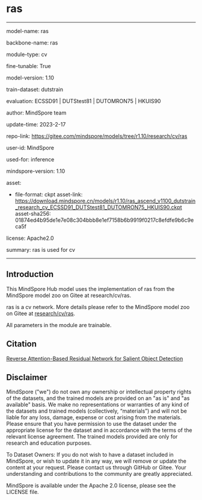 # ras

---

model-name: ras

backbone-name: ras

module-type: cv

fine-tunable: True

model-version: 1.10

train-dataset: dutstrain

evaluation: ECSSD91 | DUTStest81 | DUTOMRON75 | HKUIS90

author: MindSpore team

update-time: 2023-2-17

repo-link: <https://gitee.com/mindspore/models/tree/r1.10/research/cv/ras>

user-id: MindSpore

used-for: inference

mindspore-version: 1.10

asset:

-
    file-format: ckpt
    asset-link: <https://download.mindspore.cn/models/r1.10/ras_ascend_v1100_dutstrain_research_cv_ECSSD91_DUTStest81_DUTOMRON75_HKUIS90.ckpt>
    asset-sha256: 01874ed4b95de1e7e08c304bbb8e1ef7158b6b9919f0217c8efdfe9b6c9eca5f

license: Apache2.0

summary: ras is used for cv

---

## Introduction

This MindSpore Hub model uses the implementation of ras from the MindSpore model zoo on Gitee at research/cv/ras.

ras is a cv network. More details please refer to the MindSpore model zoo on Gitee at [research/cv/ras](https://gitee.com/mindspore/models/blob/r1.10/research/cv/ras/README.md).

All parameters in the module are trainable.

## Citation

[Reverse Attention-Based Residual Network for Salient Object Detection](https://ieeexplore.ieee.org/stamp/stamp.jsp?tp=&arnumber=8966594)

## Disclaimer

MindSpore ("we") do not own any ownership or intellectual property rights of the datasets, and the trained models are provided on an "as is" and "as available" basis. We make no representations or warranties of any kind of the datasets and trained models (collectively, “materials”) and will not be liable for any loss, damage, expense or cost arising from the materials. Please ensure that you have permission to use the dataset under the appropriate license for the dataset and in accordance with the terms of the relevant license agreement. The trained models provided are only for research and education purposes.

To Dataset Owners: If you do not wish to have a dataset included in MindSpore, or wish to update it in any way, we will remove or update the content at your request. Please contact us through GitHub or Gitee. Your understanding and contributions to the community are greatly appreciated.

MindSpore is available under the Apache 2.0 license, please see the LICENSE file.
